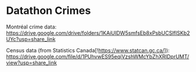 # Datathon Crimes

Montréal crime data: https://drive.google.com/drive/folders/1KAiUIDW5smfsEb8xPsbUCSlfISKb2UYc?usp=share_link

Census data (from Statistics Canada[!https://www.statcan.gc.ca/]): https://drive.google.com/file/d/1PUhvwES95eqiVzshWMcYbZhXRIDprUMT/view?usp=share_link